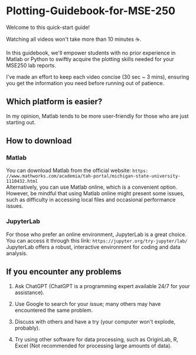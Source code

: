 # Plotting-Guidebook-for-MSE-250

Welcome to this quick-start guide!

Watching all videos won't take more than 10 minutes ☕️.

In this guidebook, we'll empower students with no prior experience in Matlab or Python to swiftly acquire the plotting skills needed for your MSE250 lab reports.

I've made an effort to keep each video concise (30 sec ~ 3 mins), ensuring you get the information you need before running out of patience.

## Which platform is easier? 
In my opinion, Matlab tends to be more user-friendly for those who are just starting out.

## How to download

### Matlab
You can download Matlab from the official website: `https: //www.mathworks.com/academia/tah-portal/michigan-state-university-1110432.html` \
Alternatively, you can use Matlab online, which is a convenient option. However, be mindful that using Matlab online might present some issues, such as difficulty in accessing local files and occasional performance issues.

### JupyterLab
For those who prefer an online environment, JupyterLab is a great choice. You can access it through this link: `https://jupyter.org/try-jupyter/lab/` \
JupyterLab offers a robust, interactive environment for coding and data analysis.

## If you encounter any problems

1. Ask ChatGPT (ChatGPT is a programming expert available 24/7 for your assistance).

2. Use Google to search for your issue; many others may have encountered the same problem.

3. Discuss with others and have a try (your computer won't explode, probably).

4. Try using other software for data processing, such as OriginLab, R, Excel (Not recommended for processing large amounts of data).
